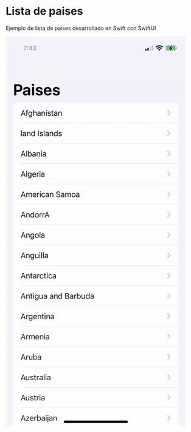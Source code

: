 # Lista de paises

Ejemplo de lista de paises desarrollado en Swift con SwiftUI

![Image](image.gif)